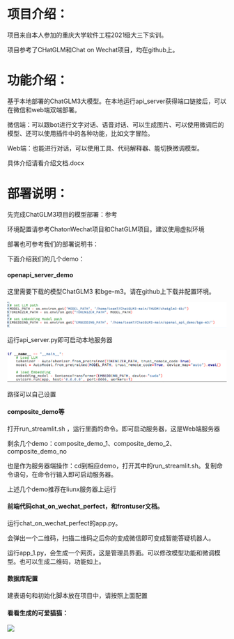 # 项目介绍：

项目来自本人参加的重庆大学软件工程2021级大三下实训。

项目参考了CHatGLM和Chat on Wechat项目，均在github上。



# 功能介绍：

基于本地部署的ChatGLM3大模型。在本地运行api_server获得端口链接后，可以在微信和web端双端部署。

微信端：可以跟bot进行文字对话、语音对话、可以生成图片、可以使用微调后的模型、还可以使用插件中的各种功能，比如文字冒险。

Web端：也能进行对话，可以使用工具、代码解释器、能切换微调模型。

具体介绍请看介绍文档.docx



# 部署说明：

先完成ChatGLM3项目的模型部署：参考

环境配置请参考ChatonWechat项目和ChatGLM项目。建议使用虚拟环境

部署也可参考我们的部署说明书：



下面介绍我们的几个demo：



#### openapi_server_demo

这里需要下载的模型ChatGLM3 和bge-m3。请在github上下载并配置环境。

![](image/model.png)

运行api_server.py即可启动本地服务器

![](image/api_server.png)

路径可以自己设置



#### composite_demo等

打开run_streamlit.sh  ，运行里面的命令。即可启动服务器，这是Web端服务器

剩余几个demo：composite_demo_1、composite_demo_2、composite_demo_no 

也是作为服务器端操作：cd到相应demo，打开其中的run_streamlit.sh。复制命令语句，在命令行输入即可启动服务器。

上述几个demo推荐在liunx服务器上运行



#### 前端代码chat_on_wechat_perfect，和frontuser文档。



运行chat_on_wechat_perfect的app.py。

会弹出一个二维码，扫描二维码之后你的变成微信即可变成智能答疑机器人。



运行app_1.py，会生成一个网页，这是管理员界面。可以修改模型功能和微调模型。也可以生成二维码，功能如上。



#### 数据库配置

建表语句和初始化脚本放在项目中，请按照上面配置



#### 看看生成的可爱猫猫：

![](image/cute_cat.png)


